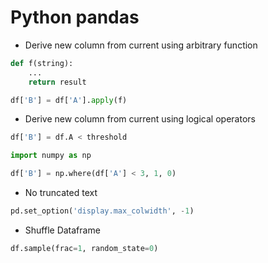 # Python pandas

* Derive new column from current using arbitrary function
```python
def f(string):
    ...
    return result

df['B'] = df['A'].apply(f)
```

* Derive new column from current using logical operators
```python
df['B'] = df.A < threshold
```

```python
import numpy as np

df['B'] = np.where(df['A'] < 3, 1, 0)
```

* No truncated text
```python
pd.set_option('display.max_colwidth', -1)
```

* Shuffle Dataframe
```python
df.sample(frac=1, random_state=0)
```
